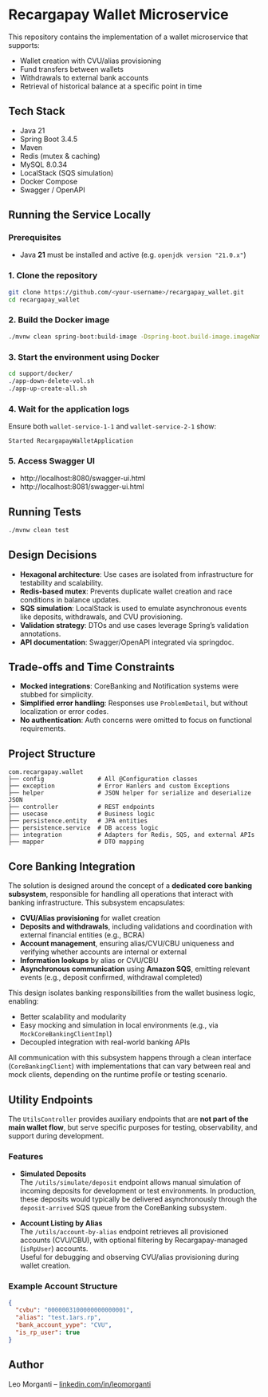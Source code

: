 # Recargapay Wallet Microservice

This repository contains the implementation of a wallet microservice that supports:

- Wallet creation with CVU/alias provisioning
- Fund transfers between wallets
- Withdrawals to external bank accounts
- Retrieval of historical balance at a specific point in time

## Tech Stack

- Java 21
- Spring Boot 3.4.5
- Maven
- Redis (mutex & caching)
- MySQL 8.0.34
- LocalStack (SQS simulation)
- Docker Compose
- Swagger / OpenAPI

## Running the Service Locally

### Prerequisites

- Java **21** must be installed and active (e.g. `openjdk version "21.0.x"`)

### 1. Clone the repository

```bash
git clone https://github.com/<your-username>/recargapay_wallet.git
cd recargapay_wallet
```
### 2. Build the Docker image

```bash
./mvnw clean spring-boot:build-image -Dspring-boot.build-image.imageName=recargapay/wallet-service
```
### 3. Start the environment using Docker

```bash
cd support/docker/
./app-down-delete-vol.sh 
./app-up-create-all.sh
```

### 4. Wait for the application logs

Ensure both `wallet-service-1-1` and `wallet-service-2-1` show:

```
Started RecargapayWalletApplication
```

### 5. Access Swagger UI

- http://localhost:8080/swagger-ui.html
- http://localhost:8081/swagger-ui.html

## Running Tests

```bash
./mvnw clean test
```

## Design Decisions

- **Hexagonal architecture**: Use cases are isolated from infrastructure for testability and scalability.
- **Redis-based mutex**: Prevents duplicate wallet creation and race conditions in balance updates.
- **SQS simulation**: LocalStack is used to emulate asynchronous events like deposits, withdrawals, and CVU provisioning.
- **Validation strategy**: DTOs and use cases leverage Spring’s validation annotations.
- **API documentation**: Swagger/OpenAPI integrated via springdoc.

## Trade-offs and Time Constraints

- **Mocked integrations**: CoreBanking and Notification systems were stubbed for simplicity.
- **Simplified error handling**: Responses use `ProblemDetail`, but without localization or error codes.
- **No authentication**: Auth concerns were omitted to focus on functional requirements.

## Project Structure

```
com.recargapay.wallet
├── config               # All @Configuration classes
├── exception            # Error Hanlers and custom Exceptions
├── helper               # JSON helper for serialize and deserialize JSON
├── controller           # REST endpoints
├── usecase              # Business logic
├── persistence.entity   # JPA entities
├── persistence.service  # DB access logic
├── integration          # Adapters for Redis, SQS, and external APIs
├── mapper               # DTO mapping
```
## Core Banking Integration

The solution is designed around the concept of a **dedicated core banking subsystem**, responsible for handling all operations that interact with banking infrastructure. This subsystem encapsulates:

- **CVU/Alias provisioning** for wallet creation
- **Deposits and withdrawals**, including validations and coordination with external financial entities (e.g., BCRA)
- **Account management**, ensuring alias/CVU/CBU uniqueness and verifying whether accounts are internal or external
- **Information lookups** by alias or CVU/CBU
- **Asynchronous communication** using **Amazon SQS**, emitting relevant events (e.g., deposit confirmed, withdrawal completed)

This design isolates banking responsibilities from the wallet business logic, enabling:
- Better scalability and modularity
- Easy mocking and simulation in local environments (e.g., via `MockCoreBankingClientImpl`)
- Decoupled integration with real-world banking APIs

All communication with this subsystem happens through a clean interface (`CoreBankingClient`) with implementations that can vary between real and mock clients, depending on the runtime profile or testing scenario.

## Utility Endpoints

The `UtilsController` provides auxiliary endpoints that are **not part of the main wallet flow**, but serve specific purposes for testing, observability, and support during development.

### Features

- **Simulated Deposits**  
  The `/utils/simulate/deposit` endpoint allows manual simulation of incoming deposits for development or test environments. In production, these deposits would typically be delivered asynchronously through the `deposit-arrived` SQS queue from the CoreBanking subsystem.

- **Account Listing by Alias**  
  The `/utils/account-by-alias` endpoint retrieves all provisioned accounts (CVU/CBU), with optional filtering by Recargapay-managed (`isRpUser`) accounts.  
  Useful for debugging and observing CVU/alias provisioning during wallet creation.

### Example Account Structure

```json
{
  "cvbu": "0000003100000000000001",
  "alias": "test.1ars.rp",
  "bank_account_yype": "CVU",
  "is_rp_user": true
}
```

## Author

Leo Morganti – [linkedin.com/in/leomorganti](https://www.linkedin.com/in/leonardo-morganti-47045b103/)
